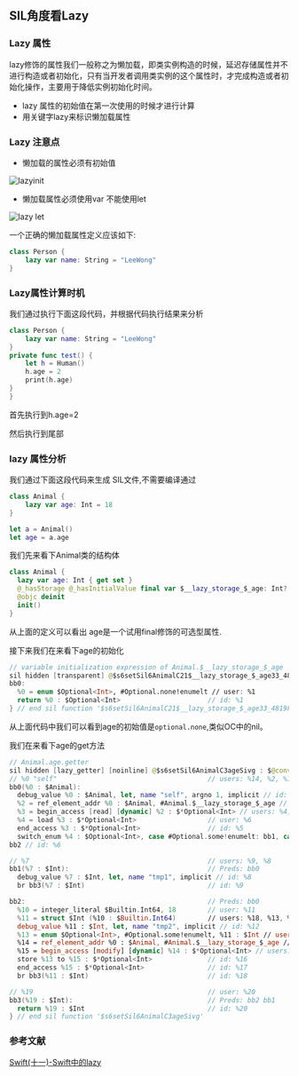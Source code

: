 ## SIL角度看Lazy

### Lazy 属性

lazy修饰的属性我们一般称之为懒加载，即类实例构造的时候，延迟存储属性并不进行构造或者初始化，只有当开发者调用类实例的这个属性时，才完成构造或者初始化操作，主要用于降低实例初始化时间。

- lazy 属性的初始值在第一次使用的时候才进行计算
- 用关键字lazy来标识懒加载属性

### Lazy 注意点

- 懒加载的属性必须有初始值

![lazyinit]()

- 懒加载属性必须使用var 不能使用let

![lazy let]()

一个正确的懒加载属性定义应该如下:

```swift
class Person {
    lazy var name: String = "LeeWong"
}
```

### Lazy属性计算时机

我们通过执行下面这段代码，并根据代码执行结果来分析

```swift
class Person {
    lazy var name: String = "LeeWong"
}
private func test() {
    let h = Human()
    h.age = 2
    print(h.age)
}
}
```

首先执行到h.age=2


然后执行到尾部

### lazy 属性分析

我们通过下面这段代码来生成 SIL文件,不需要编译通过

```swift
class Animal {
    lazy var age: Int = 18
}

let a = Animal()
let age = a.age

```

我们先来看下Animal类的结构体

```swift
class Animal {
  lazy var age: Int { get set }
  @_hasStorage @_hasInitialValue final var $__lazy_storage_$_age: Int? { get set }
  @objc deinit
  init()
}
```

从上面的定义可以看出 age是一个试用final修饰的可选型属性.

接下来我们在来看下age的初始化

```swift
// variable initialization expression of Animal.$__lazy_storage_$_age
sil hidden [transparent] @$s6setSil6AnimalC21$__lazy_storage_$_age33_4819FA22CA2D1D51637BDBC63D4493F9LLSiSgvpfi : $@convention(thin) () -> Optional<Int> {
bb0:
  %0 = enum $Optional<Int>, #Optional.none!enumelt // user: %1
  return %0 : $Optional<Int>                      // id: %1
} // end sil function '$s6setSil6AnimalC21$__lazy_storage_$_age33_4819FA22CA2D1D51637BDBC63D4493F9LLSiSgvpfi'
```

从上面代码中我们可以看到age的初始值是`optional.none`,类似OC中的nil。

我们在来看下age的get方法

```swift
// Animal.age.getter
sil hidden [lazy_getter] [noinline] @$s6setSil6AnimalC3ageSivg : $@convention(method) (@guaranteed Animal) -> Int {
// %0 "self"                                      // users: %14, %2, %1
bb0(%0 : $Animal):
  debug_value %0 : $Animal, let, name "self", argno 1, implicit // id: %1
  %2 = ref_element_addr %0 : $Animal, #Animal.$__lazy_storage_$_age // user: %3
  %3 = begin_access [read] [dynamic] %2 : $*Optional<Int> // users: %4, %5
  %4 = load %3 : $*Optional<Int>                  // user: %6
  end_access %3 : $*Optional<Int>                 // id: %5
  switch_enum %4 : $Optional<Int>, case #Optional.some!enumelt: bb1, case #Optional.none!enumelt: 
bb2 // id: %6

// %7                                             // users: %9, %8
bb1(%7 : $Int):                                   // Preds: bb0
  debug_value %7 : $Int, let, name "tmp1", implicit // id: %8
  br bb3(%7 : $Int)                               // id: %9

bb2:                                              // Preds: bb0
  %10 = integer_literal $Builtin.Int64, 18        // user: %11
  %11 = struct $Int (%10 : $Builtin.Int64)        // users: %18, %13, %12
  debug_value %11 : $Int, let, name "tmp2", implicit // id: %12
  %13 = enum $Optional<Int>, #Optional.some!enumelt, %11 : $Int // user: %16
  %14 = ref_element_addr %0 : $Animal, #Animal.$__lazy_storage_$_age // user: %15
  %15 = begin_access [modify] [dynamic] %14 : $*Optional<Int> // users: %16, %17
  store %13 to %15 : $*Optional<Int>              // id: %16
  end_access %15 : $*Optional<Int>                // id: %17
  br bb3(%11 : $Int)                              // id: %18

// %19                                            // user: %20
bb3(%19 : $Int):                                  // Preds: bb2 bb1
  return %19 : $Int                               // id: %20
} // end sil function '$s6setSil6AnimalC3ageSivg'

```


### 参考文献

[Swift(十一)-Swift中的lazy](https://juejin.cn/post/7061033820954296334)

